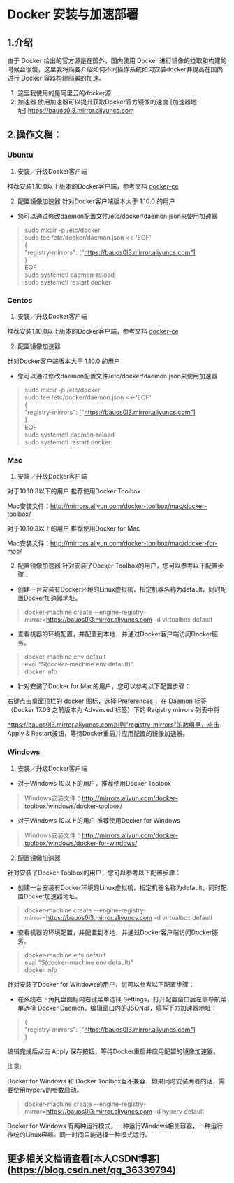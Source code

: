 # Docker 安装与加速部署
## 1.介绍
  由于 Docker 给出的官方源是在国外，国内使用 Docker 进行镜像的拉取和构建的时候会很慢，这里我将简要介绍如何不同操作系统如何安装docker并提高在国内进行 Docker 容器构建部署的加速。
1. 这里我使用的是阿里云的docker源
1. 加速器
使用加速器可以提升获取Docker官方镜像的速度
[加速器地址]:https://bauos0l3.mirror.aliyuncs.com

## 2.操作文档：
### Ubuntu
1. 安装／升级Docker客户端

推荐安装1.10.0以上版本的Docker客户端，参考文档 [docker-ce](https://yq.aliyun.com/articles/110806?spm=5176.8351553.0.0.6a7219914rqVDZ)

2. 配置镜像加速器
针对Docker客户端版本大于 1.10.0 的用户

* 您可以通过修改daemon配置文件/etc/docker/daemon.json来使用加速器

> sudo mkdir -p /etc/docker  
sudo tee /etc/docker/daemon.json <<-'EOF'  
{  
  "registry-mirrors": ["https://bauos0l3.mirror.aliyuncs.com"]  
}  
EOF  
sudo systemctl daemon-reload  
sudo systemctl restart docker  

### Centos
1. 安装／升级Docker客户端

推荐安装1.10.0以上版本的Docker客户端，参考文档 [docker-ce](https://yq.aliyun.com/articles/110806?spm=5176.8351553.0.0.6a7219914rqVDZ)

2. 配置镜像加速器

针对Docker客户端版本大于 1.10.0 的用户

* 您可以通过修改daemon配置文件/etc/docker/daemon.json来使用加速器  
> sudo mkdir -p /etc/docker  
sudo tee /etc/docker/daemon.json <<-'EOF'  
{  
  "registry-mirrors": ["https://bauos0l3.mirror.aliyuncs.com"]  
}  
EOF  
sudo systemctl daemon-reload  
sudo systemctl restart docker  
### Mac
1. 安装／升级Docker客户端

对于10.10.3以下的用户 推荐使用Docker Toolbox

Mac安装文件：http://mirrors.aliyun.com/docker-toolbox/mac/docker-toolbox/

对于10.10.3以上的用户 推荐使用Docker for Mac

Mac安装文件：http://mirrors.aliyun.com/docker-toolbox/mac/docker-for-mac/

2. 配置镜像加速器
针对安装了Docker Toolbox的用户，您可以参考以下配置步骤：

* 创建一台安装有Docker环境的Linux虚拟机，指定机器名称为default，同时配置Docker加速器地址。

> docker-machine create --engine-registry-mirror=https://bauos0l3.mirror.aliyuncs.com -d virtualbox default  

* 查看机器的环境配置，并配置到本地，并通过Docker客户端访问Docker服务。

>docker-machine env default  
eval "$(docker-machine env default)"  
docker info  
* 针对安装了Docker for Mac的用户，您可以参考以下配置步骤：

右键点击桌面顶栏的 docker 图标，选择 Preferences ，在 Daemon 标签（Docker 17.03 之前版本为 Advanced 标签）下的 Registry mirrors 列表中将

https://bauos0l3.mirror.aliyuncs.com加到"registry-mirrors"的数组里，点击 Apply & Restart按钮，等待Docker重启并应用配置的镜像加速器。
### Windows
1. 安装／升级Docker客户端

* 对于Windows 10以下的用户，推荐使用Docker Toolbox

> Windows安装文件：http://mirrors.aliyun.com/docker-toolbox/windows/docker-toolbox/

* 对于Windows 10以上的用户 推荐使用Docker for Windows

> Windows安装文件：http://mirrors.aliyun.com/docker-toolbox/windows/docker-for-windows/

2. 配置镜像加速器

针对安装了Docker Toolbox的用户，您可以参考以下配置步骤：

* 创建一台安装有Docker环境的Linux虚拟机，指定机器名称为default，同时配置Docker加速器地址。

> docker-machine create --engine-registry-mirror=https://bauos0l3.mirror.aliyuncs.com -d virtualbox default  

* 查看机器的环境配置，并配置到本地，并通过Docker客户端访问Docker服务。

> docker-machine env default  
eval "$(docker-machine env default)"  
docker info  

针对安装了Docker for Windows的用户，您可以参考以下配置步骤：  

* 在系统右下角托盘图标内右键菜单选择 Settings，打开配置窗口后左侧导航菜单选择 Docker Daemon。编辑窗口内的JSON串，填写下方加速器地址：

> {  
  "registry-mirrors": ["https://bauos0l3.mirror.aliyuncs.com"]  
}  

编辑完成后点击 Apply 保存按钮，等待Docker重启并应用配置的镜像加速器。

注意:

Docker for Windows 和 Docker Toolbox互不兼容，如果同时安装两者的话，需要使用hyperv的参数启动。

> docker-machine create --engine-registry-mirror=https://bauos0l3.mirror.aliyuncs.com -d hyperv default  

Docker for Windows 有两种运行模式，一种运行Windows相关容器，一种运行传统的Linux容器。同一时间只能选择一种模式运行。

## 更多相关文档请查看[本人CSDN博客] (https://blog.csdn.net/qq_36339794)
